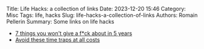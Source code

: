 Title: Life Hacks: a collection of links
Date: 2023-12-20 15:46
Category: Misc
Tags: life, hacks
Slug: life-hacks-a-collection-of-links
Authors: Romain Pellerin
Summary: Some links on life hacks

- [7 things you won't give a f\*ck about in 5 years](https://www.linkedin.com/posts/colby-kultgen_7-things-you-wont-give-a-fck-about-in-5-activity-7097185302728888321-ZVPV)
- [Avoid these time traps at all costs](https://www.linkedin.com/posts/colby-kultgen_avoid-these-time-traps-at-all-costs-activity-7100809297214799874-e_K3)
